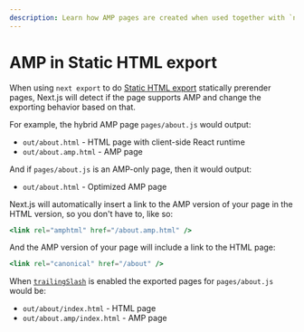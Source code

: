 ```yaml
---
description: Learn how AMP pages are created when used together with `next export`.
---
```


# AMP in Static HTML export

When using `next export` to do [Static HTML export](/docs/advanced-features/static-html-export) statically prerender pages, Next.js will detect if the page supports AMP and change the exporting behavior based on that.

For example, the hybrid AMP page `pages/about.js` would output:

- `out/about.html` - HTML page with client-side React runtime
- `out/about.amp.html` - AMP page

And if `pages/about.js` is an AMP-only page, then it would output:

- `out/about.html` - Optimized AMP page

Next.js will automatically insert a link to the AMP version of your page in the HTML version, so you don't have to, like so:

```jsx
<link rel="amphtml" href="/about.amp.html" />
```

And the AMP version of your page will include a link to the HTML page:

```jsx
<link rel="canonical" href="/about" />
```

When [`trailingSlash`](/docs/api-reference/next.config.js/trailing-slash) is enabled the exported pages for `pages/about.js` would be:

- `out/about/index.html` - HTML page
- `out/about.amp/index.html` - AMP page
